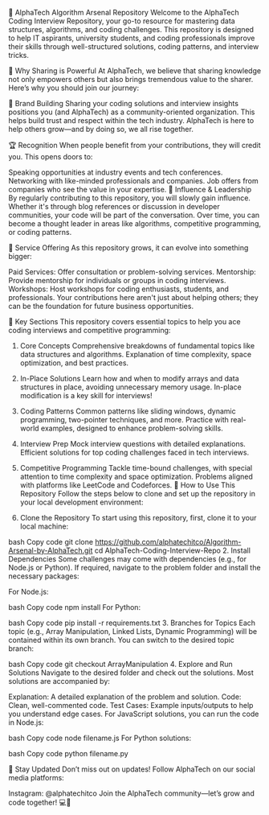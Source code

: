 🚀 AlphaTech Algorithm Arsenal Repository
Welcome to the AlphaTech Coding Interview Repository, your go-to resource for mastering data structures, algorithms, and coding challenges. This repository is designed to help IT aspirants, university students, and coding professionals improve their skills through well-structured solutions, coding patterns, and interview tricks.

📢 Why Sharing is Powerful
At AlphaTech, we believe that sharing knowledge not only empowers others but also brings tremendous value to the sharer. Here’s why you should join our journey:

🌟 Brand Building
Sharing your coding solutions and interview insights positions you (and AlphaTech) as a community-oriented organization. This helps build trust and respect within the tech industry. AlphaTech is here to help others grow—and by doing so, we all rise together.

🏆 Recognition
When people benefit from your contributions, they will credit you. This opens doors to:

Speaking opportunities at industry events and tech conferences.
Networking with like-minded professionals and companies.
Job offers from companies who see the value in your expertise.
💪 Influence & Leadership
By regularly contributing to this repository, you will slowly gain influence. Whether it's through blog references or discussion in developer communities, your code will be part of the conversation. Over time, you can become a thought leader in areas like algorithms, competitive programming, or coding patterns.

💼 Service Offering
As this repository grows, it can evolve into something bigger:

Paid Services: Offer consultation or problem-solving services.
Mentorship: Provide mentorship for individuals or groups in coding interviews.
Workshops: Host workshops for coding enthusiasts, students, and professionals.
Your contributions here aren't just about helping others; they can be the foundation for future business opportunities.

🔑 Key Sections
This repository covers essential topics to help you ace coding interviews and competitive programming:

1. Core Concepts
Comprehensive breakdowns of fundamental topics like data structures and algorithms.
Explanation of time complexity, space optimization, and best practices.
2. In-Place Solutions
Learn how and when to modify arrays and data structures in place, avoiding unnecessary memory usage. In-place modification is a key skill for interviews!
3. Coding Patterns
Common patterns like sliding windows, dynamic programming, two-pointer techniques, and more.
Practice with real-world examples, designed to enhance problem-solving skills.
4. Interview Prep
Mock interview questions with detailed explanations.
Efficient solutions for top coding challenges faced in tech interviews.
5. Competitive Programming
Tackle time-bound challenges, with special attention to time complexity and space optimization.
Problems aligned with platforms like LeetCode and Codeforces.
🚀 How to Use This Repository
Follow the steps below to clone and set up the repository in your local development environment:

1. Clone the Repository
To start using this repository, first, clone it to your local machine:

bash
Copy code
git clone https://github.com/alphatechitco/Algorithm-Arsenal-by-AlphaTech.git
cd AlphaTech-Coding-Interview-Repo
2. Install Dependencies
Some challenges may come with dependencies (e.g., for Node.js or Python). If required, navigate to the problem folder and install the necessary packages:

For Node.js:

bash
Copy code
npm install
For Python:

bash
Copy code
pip install -r requirements.txt
3. Branches for Topics
Each topic (e.g., Array Manipulation, Linked Lists, Dynamic Programming) will be contained within its own branch. You can switch to the desired topic branch:

bash
Copy code
git checkout ArrayManipulation
4. Explore and Run Solutions
Navigate to the desired folder and check out the solutions. Most solutions are accompanied by:

Explanation: A detailed explanation of the problem and solution.
Code: Clean, well-commented code.
Test Cases: Example inputs/outputs to help you understand edge cases.
For JavaScript solutions, you can run the code in Node.js:

bash
Copy code
node filename.js
For Python solutions:

bash
Copy code
python filename.py

📢 Stay Updated
Don’t miss out on updates! Follow AlphaTech on our social media platforms:

Instagram: @alphatechitco
Join the AlphaTech community—let’s grow and code together! 💻🚀
